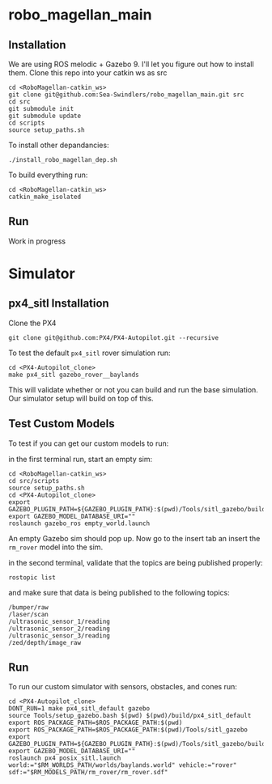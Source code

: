 # robo_magellan_main
## Installation
We are using ROS melodic + Gazebo 9. I'll let you figure out how to install them.
Clone this repo into your catkin ws as src
```
cd <RoboMagellan-catkin_ws>
git clone git@github.com:Sea-Swindlers/robo_magellan_main.git src
cd src
git submodule init
git submodule update
cd scripts
source setup_paths.sh
```
To install other depandancies:
```
./install_robo_magellan_dep.sh
```
To build everything run:
```
cd <RoboMagellan-catkin_ws>
catkin_make_isolated
```
## Run
Work in progress

# Simulator
## px4_sitl Installation
Clone the PX4
```
git clone git@github.com:PX4/PX4-Autopilot.git --recursive
```

To test the default `px4_sitl` rover simulation run:
```
cd <PX4-Autopilot_clone>
make px4_sitl gazebo_rover__baylands
```
This will validate whether or not you can build and run the base simulation. Our simulator setup will build on top of this.

## Test Custom Models
To test if you can get our custom models to run:

in the first terminal run, start an empty sim:
```
cd <RoboMagellan-catkin_ws>
cd src/scripts
source setup_paths.sh
cd <PX4-Autopilot_clone>
export GAZEBO_PLUGIN_PATH=${GAZEBO_PLUGIN_PATH}:$(pwd)/Tools/sitl_gazebo/build
export GAZEBO_MODEL_DATABASE_URI=""
roslaunch gazebo_ros empty_world.launch
```
An empty Gazebo sim should pop up. Now go to the insert tab an insert the ```rm_rover``` model into the sim.

in the second terminal, validate that the topics are being published properly:
```
rostopic list
```
and make sure that data is being published to the following topics:
```
/bumper/raw
/laser/scan
/ultrasonic_sensor_1/reading
/ultrasonic_sensor_2/reading
/ultrasonic_sensor_3/reading
/zed/depth/image_raw
```

## Run 
To run our custom simulator with sensors, obstacles, and cones run:
```
cd <PX4-Autopilot_clone>
DONT_RUN=1 make px4_sitl_default gazebo
source Tools/setup_gazebo.bash $(pwd) $(pwd)/build/px4_sitl_default
export ROS_PACKAGE_PATH=$ROS_PACKAGE_PATH:$(pwd)
export ROS_PACKAGE_PATH=$ROS_PACKAGE_PATH:$(pwd)/Tools/sitl_gazebo
export GAZEBO_PLUGIN_PATH=${GAZEBO_PLUGIN_PATH}:$(pwd)/Tools/sitl_gazebo/build
export GAZEBO_MODEL_DATABASE_URI=""
roslaunch px4 posix_sitl.launch world:="$RM_WORLDS_PATH/worlds/baylands.world" vehicle:="rover" sdf:="$RM_MODELS_PATH/rm_rover/rm_rover.sdf"
```
